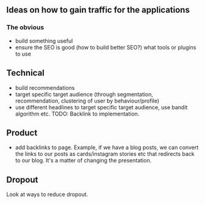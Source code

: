 ## Ideas on how to gain traffic for the applications

### The obvious

- build something useful
- ensure the SEO is good (how to build better SEO?) what tools or plugins to use

## Technical

- build recommendations
- target specific target audience (through segmentation, recommendation, clustering of user by behaviour/profile)
- use different headlines to target specific target audience, use bandit algorithm etc. TODO: Backlink to implementation.

## Product
- add backlinks to page. Example, if we have a blog posts, we can convert the links to our posts as cards/instagram stories etc that redirects back to our blog. It's a matter of changing the presentation.

## Dropout

Look at ways to reduce dropout.
